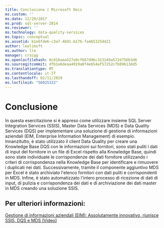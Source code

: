```yaml
---
title: Conclusione | Microsoft Docs
ms.custom: ''
ms.date: 12/29/2017
ms.prod: sql-server-2014
ms.reviewer: ''
ms.technology: data-quality-services
ms.topic: conceptual
ms.assetid: b1e6fde6-c3a7-4b91-b176-fa465325dd21
author: leolimsft
ms.author: lle
manager: craigg
ms.openlocfilehash: 0c816aea527a9cf667d96c323249a572d756b3d6
ms.sourcegitcommit: dfb1e6deaa4919a0f4e654af57252cfb09613dd5
ms.translationtype: MT
ms.contentlocale: it-IT
ms.lasthandoff: 02/11/2019
ms.locfileid: "56025322"
---
```

# <a name="conclusion"></a>Conclusione
  In questa esercitazione si è appreso come utilizzare insieme SQL Server Integration Services (SSIS), Master Data Services (MDS) e Data Quality Services (DQS) per implementare una soluzione di gestione di informazioni aziendali (EIM, Enterprise Information Management) di esempio. Innanzitutto, è stato utilizzato il client Data Quality per creare una Knowledge Base DQS con le informazioni sui fornitori, sono stati puliti i dati di input del fornitore in un file di Excel rispetto alla Knowledge Base, quindi sono state individuate le corrispondenze dei dati fornitore utilizzando i criteri di corrispondenza nella Knowledge Base per identificare e rimuovere i duplicati nei dati. Successivamente, tramite il componente aggiuntivo MDS per Excel è stato archiviato l'elenco fornitori con dati puliti e corrispondenti in MDS. Infine, è stato automatizzato l'intero processo di ricezione di dati di input, di pulizia e corrispondenza dei dati e di archiviazione dei dati master in MDS creando una soluzione SSIS.  
  
## <a name="for-more-information"></a>Per ulteriori informazioni:  
  
 [Gestione di informazioni aziendali (EIM): Assolutamente innovativo, riunisce SSIS, DQS e MDS (Video)](https://go.microsoft.com/fwlink/?LinkId=258672)  
  
  
